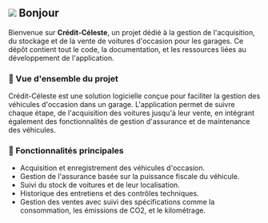 ![](https://user-images.githubusercontent.com/18350557/176309783-0785949b-9127-417c-8b55-ab5a4333674e.gif) Bonjour
---

Bienvenue sur **Crédit-Céleste**, un projet dédié à la gestion de l'acquisition, du stockage et de la vente de voitures d'occasion pour les garages. Ce dépôt contient tout le code, la documentation, et les ressources liées au développement de l'application.

### 🌟 Vue d'ensemble du projet

Crédit-Céleste est une solution logicielle conçue pour faciliter la gestion des véhicules d'occasion dans un garage. L'application permet de suivre chaque étape, de l'acquisition des voitures jusqu'à leur vente, en intégrant également des fonctionnalités de gestion d'assurance et de maintenance des véhicules.

### 🚀 Fonctionnalités principales

- Acquisition et enregistrement des véhicules d'occasion.
- Gestion de l'assurance basée sur la puissance fiscale du véhicule.
- Suivi du stock de voitures et de leur localisation.
- Historique des entretiens et des contrôles techniques.
- Gestion des ventes avec suivi des spécifications comme la consommation, les émissions de CO2, et le kilométrage.
